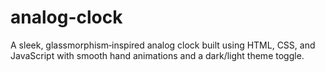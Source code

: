 # analog-clock
A sleek, glassmorphism‑inspired analog clock built using HTML, CSS, and JavaScript with smooth hand animations and a dark/light theme toggle.
